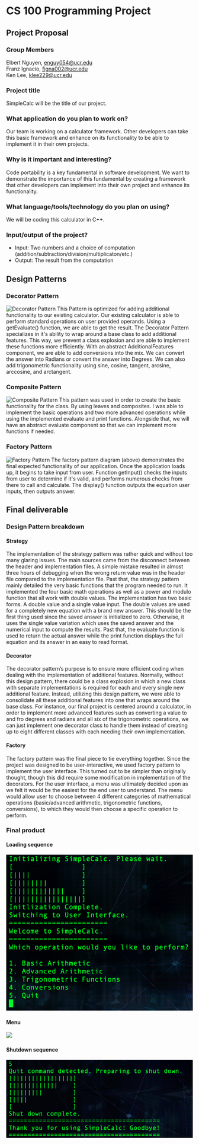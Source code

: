 # CS 100 Programming Project

## Project Proposal

### Group Members
Elbert Nguyen, enguy054@ucr.edu  
Franz Ignacio, figna002@ucr.edu  
Ken Lee, klee229@ucr.edu 
 
### Project title
SimpleCalc will be the title of our project.

### What application do you plan to work on?
Our team is working on a calculator framework. Other developers can take this basic framework and enhance on its functionality to be able to implement it in their own projects.

### Why is it important and interesting?
Code portability is a key fundamental in software development. We want to demonstrate the importance of this fundamental by creating a framework that other developers can implement into their own project and enhance its functionality. 

### What language/tools/technology do you plan on using?
We will be coding this calculator in C++.

### Input/output of the project?
- Input: Two numbers and a choice of computation (addition/subtraction/division/multiplicaton/etc.)
- Output: The result from the computation

## Design Patterns
### Decorator Pattern
![Decorator Pattern](https://github.com/cs100/final-project-elbert-ken-franz/blob/master/class_diagrams/DecoratorPatternUMPFinalProject.jpg)
This Pattern is optimized for adding additional functionality to our existing calculator. 
Our existing calculator is able to perform standard operations on user provided operands. 
Using a getEvaluate() function, we are able to get the result. The Decorator Pattern specializes in it's ability to wrap around a base class to add additional features. This way, we prevent a class explosion and are able to implement these functions more efficiently. With an abstract AdditionalFeatures component, we are able to add conversions into the mix. 
We can convert the answer into Radians or convert the answer into Degrees. We can also add trigonometric functionality using sine, cosine, tangent, arcsine, arccosine, and arctangent.

### Composite Pattern
![Composite Pattern](https://github.com/cs100/final-project-elbert-ken-franz/blob/master/class_diagrams/StrategyPatternFinalProject.jpg)
This pattern was used in order to create the basic functionality for the class. By using leaves and composites. I was able to implement the basic operations and two more advanced operations while using the implemented evaluate and print functions.
Alongside that, we will have an abstract evaluate component so that we can implement more functions if needed.

### Factory Pattern
![Factory Pattern](https://github.com/cs100/final-project-elbert-ken-franz/blob/master/class_diagrams/Factory-Pattern-UML.jpg)
The factory pattern diagram (above) demonstrates the final expected functionality of our application.
Once the application loads up, it begins to take input from user.
Function getInput() checks the inputs from user to determine if it's valid, and performs numerous checks from there to call and calculate.
The display() function outputs the equation user inputs, then outputs answer.

## Final deliverable

### Design Pattern breakdown
#### Strategy
The implementation of the strategy pattern was rather quick and without too many glaring issues. The main sources came from the disconnect between the header and implementation files. A simple mistake resulted in almost three hours of debugging when the wrong return value was in the header file compared to the implementation file. Past that, the strategy pattern mainly detailed the very basic functions that the program needed to run. It implemented the four basic math operations as well as a power and modulo function that all work with double values. The implementation has two basic forms. A double value and a single value input. The double values are used for a completely new equation with a brand new answer. This should be the first thing used since the saved answer is initialized to zero. Otherwise, it uses the single value variation which uses the saved answer and the numerical input to compute the results. Past that, the evaluate function is used to return the actual answer while the print function displays the full equation and its answer in an easy to read format.

#### Decorator
The decorator pattern’s purpose is to ensure more efficient coding when dealing with the implementation of additional features. Normally, without this design pattern, there could be a class explosion in which a new class with separate implementations is required for each and every single new additional feature. Instead, utilizing this design pattern, we were able to consolidate all these additional features into one that wraps around the base class. For instance, our final project is centered around a calculator, in order to implement more advanced features such as converting a value to and fro degrees and radians and all six of the trigonometric operations, we can just implement one decorator class to handle them instead of creating up to eight different classes with each needing their own implementation.

#### Factory
The factory pattern was the final piece to tie everything together. Since the project was designed to be user-interactive, we used factory pattern to implement the user interface. This turned out to be simpler than originally thought, though this did require some modification in implementation of the decorators. For the user interface, a menu was ultimately decided upon as we felt it would be the easiest for the end user to understand. The menu would allow user to choose between 4 different categories of mathematical operations (basic/advanced arithmetic, trigonometric functions, conversions), to which they would then choose a specific operation to perform.

### Final product
#### Loading sequence
![](assets/loadingSequenceMenu.png)

#### Menu
![](assets/menuInputOutput.png)

#### Shutdown sequence
![](assets/shutdownSequence.png)
